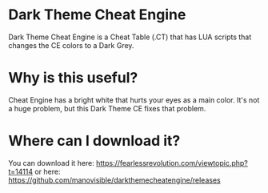 # Dark Theme Cheat Engine

Dark Theme Cheat Engine is a Cheat Table (.CT) that has LUA scripts that changes the CE colors to a Dark Grey.

# Why is this useful?

Cheat Engine has a bright white that hurts your eyes as a main color. It's not a huge problem, but this Dark Theme CE fixes that problem.

# Where can I download it?

You can download it here: https://fearlessrevolution.com/viewtopic.php?t=14114 or here: https://github.com/manovisible/darkthemecheatengine/releases
